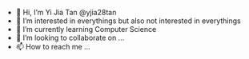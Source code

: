 - 👋 Hi, I’m Yi Jia Tan @yjia28tan
- 👀 I’m interested in everythings but also not interested in everythings
- 🌱 I’m currently learning Computer Science
- 💞️ I’m looking to collaborate on ...
- 📫 How to reach me ...

<!---
yjia28tan/yjia28tan is a ✨ special ✨ repository because its `README.md` (this file) appears on your GitHub profile.
You can click the Preview link to take a look at your changes.
--->
